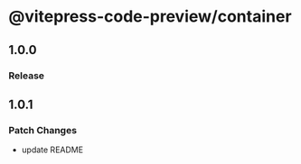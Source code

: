 # @vitepress-code-preview/container

## 1.0.0

### Release

## 1.0.1

### Patch Changes

- update README
